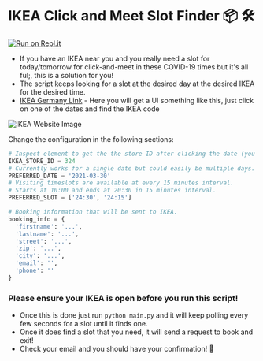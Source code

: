 # IKEA Click and Meet Slot Finder 📦 🛠

[![Run on Repl.it](https://repl.it/badge/github/insanoid/ikea-click-meet-slot-finder)](https://repl.it/github/insanoid/ikea-click-meet-slot-finder)

- If you have an IKEA near you and you really need a slot for today/tomorrow for click-and-meet in these COVID-19 times but it's all ful;, this is a solution for you!
- The script keeps looking for a slot at the desired day at the desired IKEA for the desired time.
- [IKEA Germany Link](https://www.ikea.com/de/de/customer-service/services/click-and-meet-pub5c878850) - Here you will get a UI something like this, just click on one of the dates and find the IKEA code

![IKEA Website Image](https://www.ikea.com/images/termin-buchungstool-screenshot-fa03b302a3501e4e271dc12c4adb32f6.png?f=xxxl "ikea booker")

Change the configuration in the following sections:
```python
# Inspect element to get the the store ID after clicking the date (you have to go to the click-and-meet website once to get this)
IKEA_STORE_ID = 324
# Currently works for a single date but could easily be multiple days.
PREFERRED_DATE = '2021-03-30'
# Visiting timeslots are available at every 15 minutes interval.
# Starts at 10:00 and ends at 20:30 in 15 minutes interval.
PREFERRED_SLOT = ['24:30', '24:15']

# Booking information that will be sent to IKEA.
booking_info = {
  'firstname': '...',
  'lastname': '...',
  'street': '...',
  'zip': '...',
  'city': '...',
  'email': '',
  'phone': ''
}
```

### Please ensure your IKEA is open before you run this script!

- Once this is done just run `python main.py` and it will keep polling every few seconds for a slot until it finds one.
- Once it does find a slot that you need, it will send a request to book and exit!
- Check your email and you should have your confirmation! 🎉
